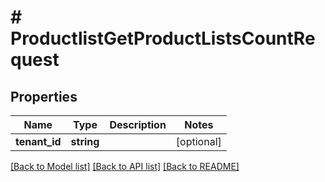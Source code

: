 # # ProductlistGetProductListsCountRequest


## Properties


Name | Type | Description | Notes
------------ | ------------- | ------------- | -------------
**tenant_id**| **string** |   | [optional]


[[Back to Model list]](../../README.md#models) [[Back to API list]](../../README.md#endpoints) [[Back to README]](../../README.md)